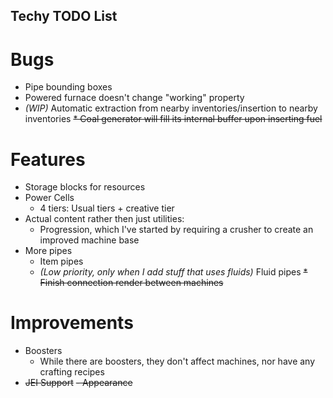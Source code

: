 ## Techy TODO List

# Bugs
* Pipe bounding boxes
* Powered furnace doesn't change "working" property
* *(WIP)* Automatic extraction from nearby inventories/insertion to nearby inventories
~~* Coal generator will fill its internal buffer upon inserting fuel~~

# Features
* Storage blocks for resources
* Power Cells
  - 4 tiers: Usual tiers + creative tier
* Actual content rather then just utilities:
  - Progression, which I've started by requiring a crusher to create an improved machine base
* More pipes
  - Item pipes
  - *(Low priority, only when I add stuff that uses fluids)* Fluid pipes
~~* Finish connection render between machines~~

# Improvements
* Boosters
  - While there are boosters, they don't affect machines, nor have any crafting recipes
* ~~JEI Support~~
  ~~- Appearance~~
